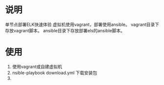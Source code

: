 # 说明
单节点部署ELK快速体验
虚拟机使用vagrant，部署使用ansible。
vagrant目录下存放vagrant脚本。
ansible目录下存放部署els的ansible脚本。
# 使用
1. 使用vagrant或自建虚拟机
2. nsible-playbook download.yml 下载安装包
3. 